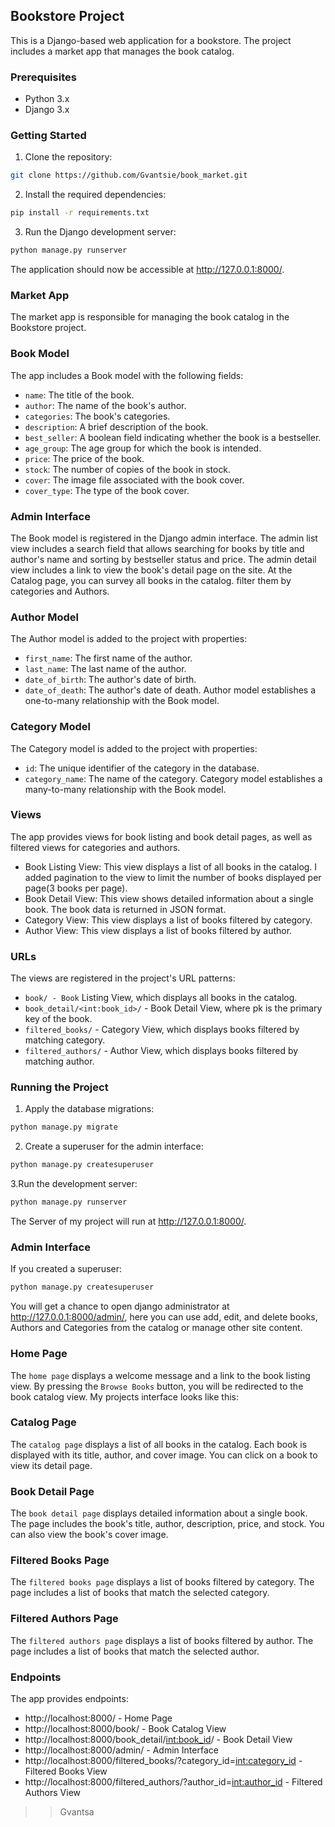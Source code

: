 ## Bookstore Project
This is a Django-based web application for a bookstore. The project includes a market app that manages the book catalog.

### Prerequisites
- Python 3.x
- Django 3.x


### Getting Started
1. Clone the repository:
```bash
git clone https://github.com/Gvantsie/book_market.git
```
2. Install the required dependencies:
```bash
pip install -r requirements.txt
```
3. Run the Django development server:
```bash
python manage.py runserver
```
The application should now be accessible at http://127.0.0.1:8000/.

### Market App
The market app is responsible for managing the book catalog in the Bookstore project.

### Book Model   
The app includes a Book model with the following fields:

- `name`: The title of the book.
- `author`: The name of the book's author.
- `categories`: The book's categories.
- `description`: A brief description of the book.
- `best_seller`: A boolean field indicating whether the book is a bestseller.
- `age_group`: The age group for which the book is intended.
- `price`: The price of the book.
- `stock`: The number of copies of the book in stock.
- `cover`: The image file associated with the book cover.
- `cover_type`: The type of the book cover.

### Admin Interface
The Book model is registered in the Django admin interface. The admin list view includes a search field that allows 
searching for books by title and author's name and sorting by bestseller status and price. The admin detail view 
includes a link to view the book's detail page on the site. At the Catalog page, you can survey all books in the catalog.
filter them by categories and Authors.

### Author Model
The Author model is added to the project with properties:

- `first_name`: The first name of the author.
- `last_name`: The last name of the author.
- `date_of_birth`: The author's date of birth.
- `date_of_death`: The author's date of death.
Author model establishes a one-to-many relationship with the Book model.

### Category Model
The Category model is added to the project with properties:

- `id`: The unique identifier of the category in the database.
- `category_name`: The name of the category.
Category model establishes a many-to-many relationship with the Book model.

### Views
The app provides views for book listing and book detail pages, as well as filtered views for categories and authors.

- Book Listing View: This view displays a list of all books in the catalog. I added pagination to the view to limit the 
number of books displayed per page(3 books per page).
- Book Detail View: This view shows detailed information about a single book. The book data is returned in JSON format.
- Category View: This view displays a list of books filtered by category.
- Author View: This view displays a list of books filtered by author.

### URLs
The views are registered in the project's URL patterns:

- `book/ - Book` Listing View, which displays all books in the catalog.
- `book_detail/<int:book_id>/` - Book Detail View, where pk is the primary key of the book. 
- `filtered_books/` - Category View, which displays books filtered by matching category.
- `filtered_authors/` - Author View, which displays books filtered by matching author.

### Running the Project
1. Apply the database migrations:
```bash
python manage.py migrate
```
2. Create a superuser for the admin interface:
```bash
python manage.py createsuperuser
```
3.Run the development server:
```bash
python manage.py runserver
```
The Server of my project will run at http://127.0.0.1:8000/.

### Admin Interface
If you created a superuser:
```bash
python manage.py createsuperuser
```
You will get a chance to open django administrator at http://127.0.0.1:8000/admin/, here you can use add, edit, and 
delete books, Authors and Categories from the catalog or manage other site content.

### Home Page
The `home page` displays a welcome message and a link to the book listing view.
By pressing the `Browse Books` button, you will be redirected to the book catalog view.
My projects interface looks like this:   

### Catalog Page
The `catalog page` displays a list of all books in the catalog. Each book is displayed with its title, 
author, and cover image.
You can click on a book to view its detail page.

### Book Detail Page
The `book detail page` displays detailed information about a single book. The page includes the book's title, author, 
description, price, and stock. You can also view the book's cover image.


### Filtered Books Page
The `filtered books page` displays a list of books filtered by category. The page includes a list of books that match the selected category.   


### Filtered Authors Page
The `filtered authors page` displays a list of books filtered by author. The page includes a list of books that match the selected author.

### Endpoints
The app provides endpoints:
- http://localhost:8000/ - Home Page
- http://localhost:8000/book/ - Book Catalog View
- http://localhost:8000/book_detail/<int:book_id>/ - Book Detail View
- http://localhost:8000/admin/ - Admin Interface
- http://localhost:8000/filtered_books/?category_id=<int:category_id> - Filtered Books View
- http://localhost:8000/filtered_authors/?author_id=<int:author_id> - Filtered Authors View


>>Gvantsa
